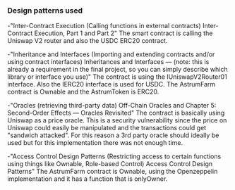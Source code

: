 ### Design patterns used

-"Inter-Contract Execution (Calling functions in external contracts) Inter-Contract Execution, Part 1 and Part 2"
The smart contract is calling the Uniswap V2 router and also the USDC ERC20 contract.

-"Inheritance and Interfaces (Importing and extending contracts and/or using contract interfaces) Inheritances and Interfaces — (note: this is already a requirement in the final project, so you can simply describe which library or interface you use)"
The contract is using the IUniswapV2Router01 interface. Also the IERC20 interface is used for USDC.
The AstrumFarm contract is Ownable and the AstrumToken is ERC20.

-"Oracles (retrieving third-party data) Off-Chain Oracles and Chapter 5: Second-Order Effects — Oracles Revisited"
The contract is basically using Uniswap as a price oracle. This is a security vulnerability since the price on Uniswap
could easily be manipulated and the transactions could get "sandwich attacked". For this reason a 3rd party oracle should
ideally be used but for this implementation there was not enough time.

-"Access Control Design Patterns (Restricting access to certain functions using things like Ownable, Role-based Control) Access Control Design Patterns"
The AstrumFarm contract is Ownable, using the Openzeppelin implementation and it has a function that is onlyOwner.
